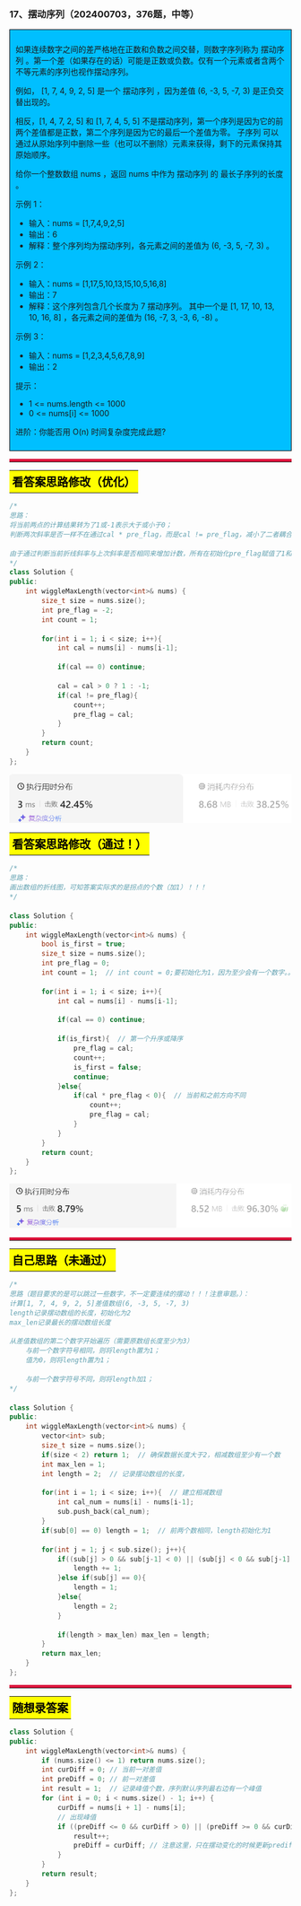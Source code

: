 ### 17、摆动序列（202400703，376题，中等）
<div style="border: 1px solid black; padding: 10px; background-color: #00BFFF;">

如果连续数字之间的差严格地在正数和负数之间交替，则数字序列称为 摆动序列 。第一个差（如果存在的话）可能是正数或负数。仅有一个元素或者含两个不等元素的序列也视作摆动序列。

例如， [1, 7, 4, 9, 2, 5] 是一个 摆动序列 ，因为差值 (6, -3, 5, -7, 3) 是正负交替出现的。

相反，[1, 4, 7, 2, 5] 和 [1, 7, 4, 5, 5] 不是摆动序列，第一个序列是因为它的前两个差值都是正数，第二个序列是因为它的最后一个差值为零。
子序列 可以通过从原始序列中删除一些（也可以不删除）元素来获得，剩下的元素保持其原始顺序。

给你一个整数数组 nums ，返回 nums 中作为 摆动序列 的 最长子序列的长度 。

示例 1：

- 输入：nums = [1,7,4,9,2,5]
- 输出：6
- 解释：整个序列均为摆动序列，各元素之间的差值为 (6, -3, 5, -7, 3) 。

示例 2：

- 输入：nums = [1,17,5,10,13,15,10,5,16,8]
- 输出：7
- 解释：这个序列包含几个长度为 7 摆动序列。
其中一个是 [1, 17, 10, 13, 10, 16, 8] ，各元素之间的差值为 (16, -7, 3, -3, 6, -8) 。

示例 3：

- 输入：nums = [1,2,3,4,5,6,7,8,9]
- 输出：2
 

提示：

- 1 <= nums.length <= 1000
- 0 <= nums[i] <= 1000
 

进阶：你能否用 O(n) 时间复杂度完成此题?

  </p>
</div>

<hr style="border-top: 5px solid #DC143C;">
<table>
  <tr>
    <td bgcolor="Yellow" style="padding: 5px; border: 0px solid black;">
      <span style="font-weight: bold; font-size: 20px;color: black;">
      看答案思路修改（优化）
      </span>
    </td>
  </tr>
</table>

```C++
/*
思路：
将当前两点的计算结果转为了1或-1表示大于或小于0；
判断两次斜率是否一样不在通过cal * pre_flag，而是cal != pre_flag，减小了二者耦合，所以可以通过下面方式判断，更简洁了。

由于通过判断当前折线斜率与上次斜率是否相同来增加计数，所有在初始化pre_flag赋值了1和-1之外的-2，这样第一次遇到折线必然会增加计数，而不用增加判断是否为第一次！！！
*/
class Solution {
public:
    int wiggleMaxLength(vector<int>& nums) {
        size_t size = nums.size();
        int pre_flag = -2;
        int count = 1; 

        for(int i = 1; i < size; i++){
            int cal = nums[i] - nums[i-1];

            if(cal == 0) continue;

            cal = cal > 0 ? 1 : -1;
            if(cal != pre_flag){
                count++;
                pre_flag = cal;
            }
        }
        return count;
    }
};

```
![alt text](image/4125775755cd4ca74cc89759d013522.png)
<table>
  <tr>
    <td bgcolor="Yellow" style="padding: 5px; border: 0px solid black;">
      <span style="font-weight: bold; font-size: 20px;color: black;">
      看答案思路修改（通过！）
      </span>
    </td>
  </tr>
</table>

```C++
/*
思路：
画出数组的折线图，可知答案实际求的是拐点的个数（加1）！！！
*/

class Solution {
public:
    int wiggleMaxLength(vector<int>& nums) {
        bool is_first = true;
        size_t size = nums.size();
        int pre_flag = 0;
        int count = 1;  // int count = 0;要初始化为1，因为至少会有一个数字。。

        for(int i = 1; i < size; i++){
            int cal = nums[i] - nums[i-1];

            if(cal == 0) continue;

            if(is_first){  // 第一个升序或降序
                pre_flag = cal;
                count++;
                is_first = false;
                continue;
            }else{
                if(cal * pre_flag < 0){  // 当前和之前方向不同
                    count++;
                    pre_flag = cal;
                }
            }
        }
        return count;
    }
};
```
![alt text](image/e2eb8c0f8178551c8615cde84f692c0.png)

<hr style="border-top: 5px solid #DC143C;">

<table>
  <tr>
    <td bgcolor="Yellow" style="padding: 5px; border: 0px solid black;">
      <span style="font-weight: bold; font-size: 20px;color: black;">
      自己思路（未通过）
      </span>
    </td>
  </tr>
</table>

```C++
/*
思路（题目要求的是可以跳过一些数字，不一定要连续的摆动！！！注意审题。）：
计算[1, 7, 4, 9, 2, 5]差值数组(6, -3, 5, -7, 3)
length记录摆动数组的长度，初始化为2
max_len记录最长的摆动数组长度

从差值数组的第二个数字开始遍历（需要原数组长度至少为3）
    与前一个数字符号相同，则将length置为1；
    值为0，则将length置为1；

    与前一个数字符号不同，则将length加1；
*/

class Solution {
public:
    int wiggleMaxLength(vector<int>& nums) {
        vector<int> sub;
        size_t size = nums.size();
        if(size < 2) return 1;  // 确保数据长度大于2，相减数组至少有一个数
        int max_len = 1;
        int length = 2;  // 记录摆动数组的长度，

        for(int i = 1; i < size; i++){  // 建立相减数组
            int cal_num = nums[i] - nums[i-1];
            sub.push_back(cal_num);
        }
        if(sub[0] == 0) length = 1;  // 前两个数相同，length初始化为1

        for(int j = 1; j < sub.size(); j++){
            if((sub[j] > 0 && sub[j-1] < 0) || (sub[j] < 0 && sub[j-1] > 0)){  // 相邻异号
                length += 1;
            }else if(sub[j] == 0){
                length = 1;
            }else{
                length = 2;
            }
            
            if(length > max_len) max_len = length;
        }
        return max_len;
    }
};

```
<hr style="border-top: 5px solid #DC143C;">
<table>
  <tr>
    <td bgcolor="Yellow" style="padding: 5px; border: 0px solid black;">
      <span style="font-weight: bold; font-size: 20px;color: black;">
      随想录答案
      </span>
    </td>
  </tr>
</table>

```C++
class Solution {
public:
    int wiggleMaxLength(vector<int>& nums) {
        if (nums.size() <= 1) return nums.size();
        int curDiff = 0; // 当前一对差值
        int preDiff = 0; // 前一对差值
        int result = 1;  // 记录峰值个数，序列默认序列最右边有一个峰值
        for (int i = 0; i < nums.size() - 1; i++) {
            curDiff = nums[i + 1] - nums[i];
            // 出现峰值
            if ((preDiff <= 0 && curDiff > 0) || (preDiff >= 0 && curDiff < 0)) {
                result++;
                preDiff = curDiff; // 注意这里，只在摆动变化的时候更新prediff
            }
        }
        return result;
    }
};

```
